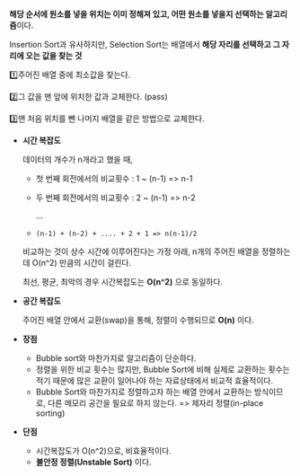 **해당 순서에 원소를 넣을 위치는 이미 정해져 있고, 어떤 원소를 넣을지 선택하는 알고리즘**이다.

Insertion Sort과 유사하지만, Selection Sort는 배열에서 **해당 자리를 선택하고 그 자리에 오는 값을 찾는 것**

1️⃣주어진 배열 중에 최소값을 찾는다.

2️⃣그 값을 맨 앞에 위치한 값과 교체한다. (pass)

3️⃣맨 처음 위치를 뺀 나머지 배열을 같은 방법으로 교체한다.

- **시간 복잡도**
    
    데이터의 개수가 n개라고 했을 때,
    
    - 첫 번째 회전에서의 비교횟수 : 1 ~ (n-1) => n-1
    - 두 번째 회전에서의 비교횟수 : 2 ~ (n-1) => n-2
        
        ...
        
    - `(n-1) + (n-2) + .... + 2 + 1 => n(n-1)/2`
    
    비교하는 것이 상수 시간에 이루어진다는 가정 아래, n개의 주어진 배열을 정렬하는데 O(n^2) 만큼의 시간이 걸린다. 
    
    최선, 평균, 최악의 경우 시간복잡도는 **O(n^2)** 으로 동일하다.
    
- **공간 복잡도**
    
    주어진 배열 안에서 교환(swap)을 통해, 정렬이 수행되므로 **O(n)** 이다.
    

- **장점**
    - Bubble sort와 마찬가지로 알고리즘이 단순하다.
    - 정렬을 위한 비교 횟수는 많지만, Bubble Sort에 비해 실제로 교환하는 횟수는 적기 때문에 많은 교환이 일어나야 하는 자료상태에서 비교적 효율적이다.
    - Bubble Sort와 마찬가지로 정렬하고자 하는 배열 안에서 교환하는 방식이므로, 다른 메모리 공간을 필요로 하지 않는다. => 제자리 정렬(in-place sorting)
- **단점**
    - 시간복잡도가 O(n^2)으로, 비효율적이다.
    - **불안정 정렬(Unstable Sort)** 이다.